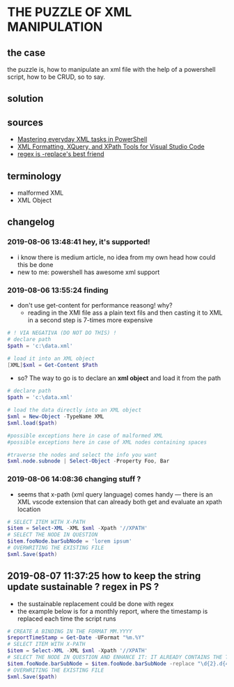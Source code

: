 # THE PUZZLE OF XML MANIPULATION
## the case	
the puzzle is, how to manipulate an xml file with the help of a powershell script, how to be CRUD, so to say. 

## solution


## sources
* [Mastering everyday XML tasks in PowerShell](https://www.powershellmagazine.com/2013/08/19/mastering-everyday-xml-tasks-in-powershell/)
* [XML Formatting, XQuery, and XPath Tools for Visual Studio Code](https://marketplace.visualstudio.com/items?itemName=DotJoshJohnson.xml)
* [regex is -replace's best friend](https://powershell.org/2013/08/regular-expressions-are-a-replaces-best-friend/)


## terminology
* malformed XML
* XML Object 

## changelog
### 2019-08-06 13:48:41 hey, it's supported!
* i know there is medium article, no idea from my own head how could this be done
* new to me: powershell has awesome xml support
### 2019-08-06 13:55:24 finding
* don't use get-content for performance reasong! why?
    * reading in the XMl file ass a plain text fils and then casting it to XML in a second step is 7-times more expensive

```powershell 
# ! VIA NEGATIVA (DO NOT DO THIS) ! 
# declare path
$path = 'c:\data.xml'

# load it into an XML object
[XML]$xml = Get-Content $Path
```
* so? The way to go is to declare an **xml object** and load it from the path

```powershell 
# declare path
$path = 'c:\data.xml'

# load the data directly into an XML object
$xml = New-Object -TypeName XML
$xml.load($path)

#possible exceptions here in case of malformed XML
#possible exceptions here in case of XML nodes containing spaces

#traverse the nodes and select the info you want
$xml.node.subnode | Select-Object -Property Foo, Bar
```

### 2019-08-06 14:08:36 changing stuff ?
* seems that x-path (xml query language) comes handy — there is an XML vscode extension that can already both get and evaluate an xpath location

```powershell 
# SELECT ITEM WITH X-PATH
$item = Select-XML -XML $xml -Xpath '//XPATH'
# SELECT THE NODE IN QUESTION
$item.fooNode.barSubNode = 'lorem ipsum'
# OVERWRITING THE EXISTING FILE 
$xml.Save($path)
```

## 2019-08-07 11:37:25 how to keep the string update sustainable ? regex in PS ?
* the sustainable replacement could be done with regex
* the example below is for a monthly report, where the timestamp is replaced each time the script runs

```powershell
# CREATE A BINDING IN THE FORMAT MM.YYYY
$reportTimeStamp = Get-Date -UFormat "%m.%Y"
# SELECT ITEM WITH X-PATH
$item = Select-XML -XML $xml -Xpath '//XPATH'
# SELECT THE NODE IN QUESTION AND ENHANCE IT: IT ALREADY CONTAINS THE TIMESTAMP! 
$item.fooNode.barSubNode = $item.fooNode.barSubNode -replace "\d{2}.d{4}", $reportTimeStamp
# OVERWRITING THE EXISTING FILE 
$xml.Save($path)

```
